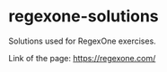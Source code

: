 # regexone-solutions
Solutions used for RegexOne exercises.

Link of the page: https://regexone.com/
